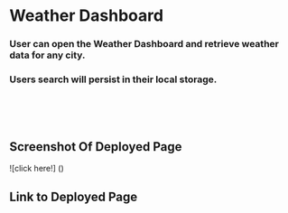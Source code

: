 # Weather Dashboard
### User can open the Weather Dashboard and retrieve weather data for any city.
### Users search will persist in their local storage.


<br />
<br />
<br />

## Screenshot Of Deployed Page
![click here!] ()

## Link to Deployed Page

